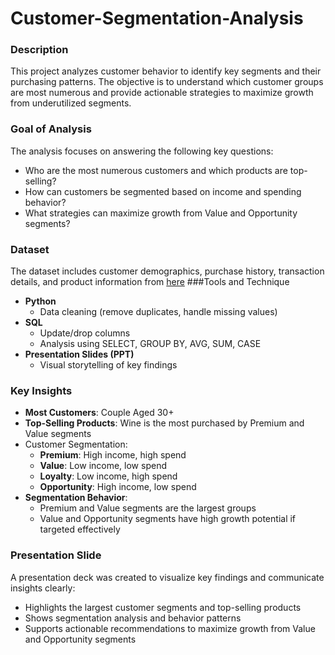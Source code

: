 # Customer-Segmentation-Analysis
### Description
This project analyzes customer behavior to identify key segments and their purchasing patterns. The objective is to understand which customer groups are most numerous and provide actionable strategies to maximize growth from underutilized segments.
### Goal of Analysis
The analysis focuses on answering the following key questions:
- Who are the most numerous customers and which products are top-selling?
- How can customers be segmented based on income and spending behavior?
- What strategies can maximize growth from Value and Opportunity segments?
### Dataset
The dataset includes customer demographics, purchase history, transaction details, and product information from [here](https://www.kaggle.com/datasets/imakash3011/customer-personality-analysis)
###Tools and Technique
-  **Python**
   - Data cleaning (remove duplicates, handle missing values)
-  **SQL**
   - Update/drop columns
   - Analysis using SELECT, GROUP BY, AVG, SUM, CASE
-  **Presentation Slides (PPT)**
   - Visual storytelling of key findings
### Key Insights
- **Most Customers**: Couple Aged 30+
- **Top-Selling Products**: Wine is the most purchased by Premium and Value segments
- Customer Segmentation:
  - **Premium**: High income, high spend
  - **Value**: Low income, low spend
  - **Loyalty**: Low income, high spend
  - **Opportunity**: High income, low spend
- **Segmentation Behavior**:
  - Premium and Value segments are the largest groups
  - Value and Opportunity segments have high growth potential if targeted effectively
### Presentation Slide
A presentation deck was created to visualize key findings and communicate insights clearly:
- Highlights the largest customer segments and top-selling products
- Shows segmentation analysis and behavior patterns
- Supports actionable recommendations to maximize growth from Value and Opportunity segments
